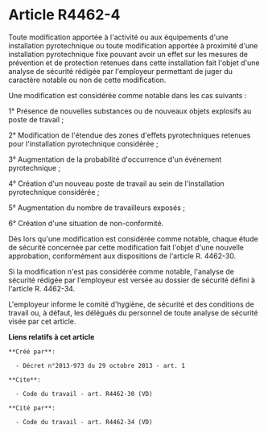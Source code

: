 # Article R4462-4

Toute modification apportée à l'activité ou aux équipements d'une installation pyrotechnique ou toute modification apportée à
proximité d'une installation pyrotechnique fixe pouvant avoir un effet sur les mesures de prévention et de protection
retenues dans cette installation fait l'objet d'une analyse de sécurité rédigée par l'employeur permettant de juger du
caractère notable ou non de cette modification. 

Une modification est considérée comme notable dans les cas suivants : 

1° Présence de nouvelles substances ou de nouveaux objets explosifs au poste de travail ; 

2° Modification de l'étendue des zones d'effets pyrotechniques retenues pour l'installation pyrotechnique considérée ; 

3° Augmentation de la probabilité d'occurrence d'un événement pyrotechnique ; 

4° Création d'un nouveau poste de travail au sein de l'installation pyrotechnique considérée ; 

5° Augmentation du nombre de travailleurs exposés ; 

6° Création d'une situation de non-conformité. 

Dès lors qu'une modification est considérée comme notable, chaque étude de sécurité concernée par cette modification fait
l'objet d'une nouvelle approbation, conformément aux dispositions de l'article R. 4462-30. 

Si la modification n'est pas considérée comme notable, l'analyse de sécurité rédigée par l'employeur est versée au dossier de
sécurité défini à l'article R. 4462-34. 

L'employeur informe le comité d'hygiène, de sécurité et des conditions de travail ou, à défaut, les délégués du personnel de
toute analyse de sécurité visée par cet article.

**Liens relatifs à cet article**

	**Créé par**:

	  - Décret n°2013-973 du 29 octobre 2013 - art. 1

	**Cite**:

	  - Code du travail - art. R4462-30 (VD)

	**Cité par**:

	  - Code du travail - art. R4462-34 (VD)
